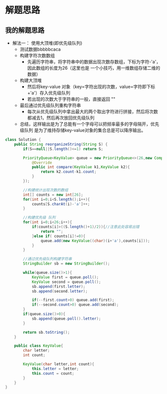 # 解题思路

## 我的解题思路
- 解法一： 使用大顶堆(即优先级队列)
    - 测试数据bbbbbcaca
    - 构建字符次数数组
        - 先遍历字符串，将字符串中的数据出现次数存数组，下标为字符-'a'，因此数组的长度为26（这里也是 一个小技巧，用一维数组存储二维的数据）
    - 构建大顶堆
        - 然后将key-value 对象（key=字符出现的次数，value=字符即下标+'a'）存入优先级队列
        - 若出现的次数大于字符串的一般，直接返回 ""
    - 最后通过优先级队列重构字符串
        - 每次从优先级队列中拿出最大的两个取出字符进行拼接，然后将次数都减去1，然后再次放回优先级队列
    - 总结，这样输出是为了总能有一个字母可以把频率最多的字母隔开，优先级队列 是为了维持存储key-value对象的集合总是可以降序输出。

```java
class Solution {
    public String reorganizeString(String S) {
        if(S==null||S.length()<=1) return S;

        PriorityQueue<KeyValue> queue = new PriorityQueue<>(26,new Comparator<KeyValue>(){
            @Override
            public int compare(KeyValue k1,KeyValue k2){
                return k2.count-k1.count;
            }
        });

        //构建统计出现次数的数组
        int[] counts = new int[26];
        for(int i=0;i<S.length();i++){
            counts[S.charAt(i)-'a']++;
        }

        //构建优先级 队列
        for(int i=0;i<26;i++){
            if(counts[i]>((S.length()+1)/2)){//注意此处容易出错
                return "";
            }else if( counts[i]!=0){
                queue.add(new KeyValue((char)(i+'a'),counts[i]));
            }
        }

        //通过优先级队列构建字符串
        StringBuilder sb = new StringBuilder();

        while(queue.size()>1){
            KeyValue first = queue.poll();
            KeyValue second = queue.poll();
            sb.append(first.letter);
            sb.append(second.letter);

            if(--first.count>0) queue.add(first);
            if(--second.count>0) queue.add(second);
        }
        if(queue.size()>0){
            sb.append(queue.poll().letter);
        }

        return sb.toString();
    }

    public class KeyValue{
        char letter;
        int count;

        KeyValue(char letter,int count){
            this.letter = letter;
            this.count = count;
        }
    }
}

```

